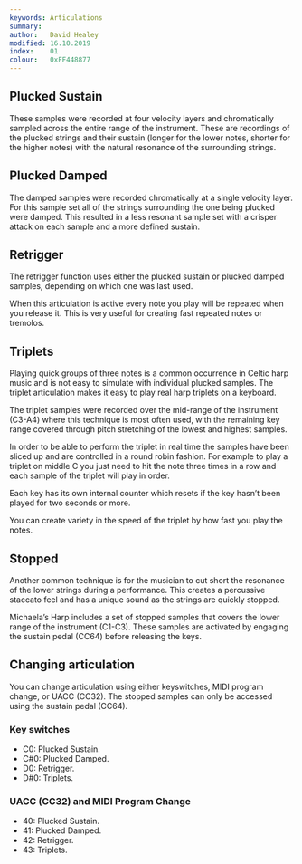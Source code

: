 ```yaml
---
keywords: Articulations
summary:  
author:   David Healey
modified: 16.10.2019
index:    01
colour:   0xFF448877
---
```

  
## Plucked Sustain
These samples were recorded at four velocity layers and chromatically sampled across the entire range of the instrument. These are recordings of the plucked strings and their sustain (longer for the lower notes, shorter for the higher notes) with the natural resonance of the surrounding strings.

## Plucked Damped

The damped samples were recorded chromatically at a single velocity layer. For this sample set all of the strings surrounding the one being plucked were damped. This resulted in a less resonant sample set with a crisper attack on each sample and a more defined sustain.

## Retrigger

The retrigger function uses either the plucked sustain or plucked damped samples, depending on which one was last used.

When this articulation is active every note you play will be repeated when you release it. This is very useful for creating fast repeated notes or tremolos.

## Triplets

Playing quick groups of three notes is a common occurrence in Celtic harp music and is not easy to simulate with individual plucked samples. The triplet articulation makes it easy to play real harp triplets on a keyboard.

The triplet samples were recorded over the mid-range of the instrument (C3-A4) where this technique is most often used, with the remaining key range covered through pitch stretching of the lowest and highest samples.

In order to be able to perform the triplet in real time the samples have been sliced up and are controlled in a round robin fashion. For example to play a triplet on middle C you just need to hit the note three times in a row and each sample of the triplet will play in order.

Each key has its own internal counter which resets if the key hasn’t been played for two seconds or more.

You can create variety in the speed of the triplet by how fast you play the notes.

## Stopped

Another common technique is for the musician to cut short the resonance of the lower strings during a performance. This creates a percussive staccato feel and has a unique sound as the strings are quickly stopped.

Michaela’s Harp includes a set of stopped samples that covers the lower range of the instrument (C1-C3). These samples are activated by engaging the sustain pedal (CC64) before releasing the keys.

## Changing articulation

You can change articulation using either keyswitches, MIDI program change, or UACC (CC32). The stopped samples can only be accessed using the sustain pedal (CC64).

### Key switches
- C0: Plucked Sustain.
- C#0: Plucked Damped.
- D0: Retrigger.
- D#0: Triplets.

### UACC (CC32) and MIDI Program Change
- 40: Plucked Sustain.
- 41: Plucked Damped.
- 42: Retrigger.
- 43: Triplets.
    
